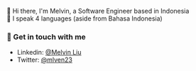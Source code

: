 👋 Hi there, I'm Melvin, a Software Engineer based in Indonesia  
👅 I speak 4 languages (aside from Bahasa Indonesia)

### 💬 Get in touch with me
- Linkedin: [@Melvin Liu](https://www.linkedin.com/in/melvin-liu/)
- Twitter: [@mlven23](https://twitter.com/mlven23)
